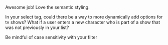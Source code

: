 Awesome job! Love the semantic styling. 

In your select tag, could there be a way to more dynamically add options for tv shows? What if a user enters a new character who is part of a show that was not previously in your list? 

Be mindful of case sensitivity with your filter
